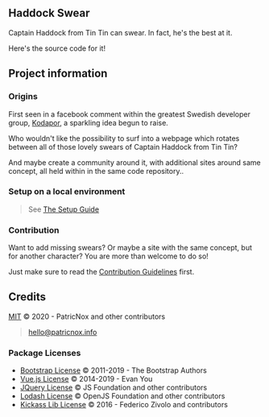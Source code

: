 ## Haddock Swear

Captain Haddock from Tin Tin can swear. In fact, he's the best at it.

Here's the source code for it!

## Project information


### Origins

First seen in a facebook comment within the greatest Swedish developer group,
[Kodapor](https://www.facebook.com/groups/utvecklare.stockholm/), a sparkling 
idea begun to raise. 


Who wouldn't like the possibility to surf into a webpage which rotates between
all of those lovely swears of Captain Haddock from Tin Tin?


And maybe create a community around it, with additional sites around same 
concept, all held within in the same code repository..

### Setup on a local environment

> See [The Setup Guide](SETUP.md)


### Contribution

Want to add missing swears? Or maybe a site with the same concept, but for
another character? You are more than welcome to do so!


Just make sure to read the [Contribution Guidelines](CONTRIBUTIONS.md) first.


## Credits

[MIT](License) © 2020 - PatricNox and other contributors
> hello@patricnox.info


### Package Licenses

* [Bootstrap License](laravel/public/js/app.js.LICENSE.txt) © 2011-2019 - The Bootstrap Authors 
* [Vue.js License](laravel/public/js/app.js.LICENSE.txt) © 2014-2019 - Evan You
* [JQuery License](laravel/public/js/app.js.LICENSE.txt) © JS Foundation and other contributors
* [Lodash License](laravel/public/js/app.js.LICENSE.txt) © OpenJS Foundation and other contributors
* [Kickass Lib License](laravel/public/js/app.js.LICENSE.txt) © 2016 - Federico Zivolo and contributors
